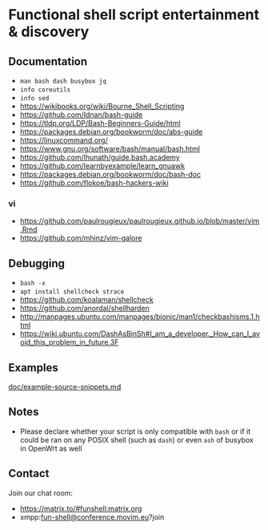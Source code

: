 # Functional shell script entertainment & discovery

## Documentation

* `man bash dash busybox jq`
* `info coreutils`
* `info sed`
* https://wikibooks.org/wiki/Bourne_Shell_Scripting
* https://github.com/Idnan/bash-guide
* https://tldp.org/LDP/Bash-Beginners-Guide/html
* https://packages.debian.org/bookworm/doc/abs-guide
* https://linuxcommand.org/
* https://www.gnu.org/software/bash/manual/bash.html
* https://github.com/lhunath/guide.bash.academy
* https://github.com/learnbyexample/learn_gnuawk
* https://packages.debian.org/bookworm/doc/bash-doc
* https://github.com/flokoe/bash-hackers-wiki

### vi

* https://github.com/paulrougieux/paulrougieux.github.io/blob/master/vim.Rmd
* https://github.com/mhinz/vim-galore

## Debugging

* `bash -x`
* `apt install shellcheck strace`
* https://github.com/koalaman/shellcheck
* https://github.com/anordal/shellharden
* http://manpages.ubuntu.com/manpages/bionic/man1/checkbashisms.1.html
* https://wiki.ubuntu.com/DashAsBinSh#I_am_a_developer._How_can_I_avoid_this_problem_in_future.3F

## Examples

[doc/example-source-snippets.md](doc/example-source-snippets.md)

## Notes

* Please declare whether your script is only compatible with `bash` or if it could be ran on any POSIX shell (such as `dash`) or even `ash` of busybox in OpenWrt as well

## Contact

Join our chat room:

* https://matrix.to/#funshell:matrix.org
* xmpp:fun-shell@conference.movim.eu?join

